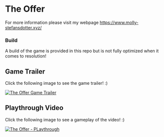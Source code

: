 # The Offer
For more information please visit my webpage https://www.molly-stefansdotter.xyz/

### Build
A build of the game is provided in this repo but is not fully optimized when it comes to resolution! 

## Game Trailer
Click the following image to see the game trailer! :)

[![The Offer Game Trailer](https://img.youtube.com/vi/qx--ohkecTw/0.jpg)](https://www.youtube.com/watch?v=qx--ohkecTw)

## Playthrough Video
Click the following image to see a gameplay of the video! :)

[![The Offer - PLaythrough](https://img.youtube.com/vi/Rsd3VASyrbg/0.jpg)](https://www.youtube.com/watch?v=Rsd3VASyrbg)
